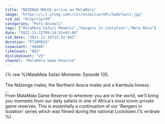 ```yaml
---
title: "NDZENGA MALES arrive on MalaMala"
image: "https:\/\/i.ytimg.com\/vi\/knJpitiprV0\/hqdefault.jpg"
vid_id: "knJpitiprV0"
categories: "Pets-Animals"
tags: ["MalaMala Safari Moments","Rangers in isolation","Mala Mala"]
date: "2021-11-22T09:14:52+03:00"
vid_date: "2021-11-19T15:32:44Z"
duration: "PT18M55S"
viewcount: "40888"
likeCount: "883"
dislikeCount: "29"
channel: "MalaMala Game Reserve"
---
```

{% raw %}MalaMala Safari Moments: Episode 135.<br /><br />The Ndzenga males, the Northern Avoca males and a Kambula lioness.<br />... <br />From MalaMala Game Reserve to wherever you are in the world, we'll bring you moments from our daily safaris in one of Africa's most iconic private game reserves. This is essentially a continuation of our 'Rangers in Isolation' series which was filmed during the national Lockdown.{% endraw %}
